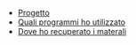 - [Progetto](#come-iniziare)
- [Quali programmi ho utilizzato](#segnalazione-bug-e-richieste-di-aiuto)
- [Dove ho recuperato i materali](#come-contribuire)

